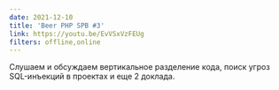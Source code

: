 ```yaml
---
date: 2021-12-10
title: 'Beer PHP SPB #3'
link: https://youtu.be/EvVSxVzFEUg
filters: offline,online
---
```


Слушаем и обсуждаем вертикальное разделение кода, поиск угроз SQL-инъекций в проектах и еще 2 доклада.
